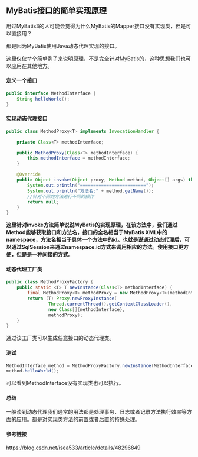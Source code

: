 ## MyBatis接口的简单实现原理

用过MyBatis3的人可能会觉得为什么MyBatis的Mapper接口没有实现类，但是可以直接用？

那是因为MyBatis使用Java动态代理实现的接口。

这里仅仅举个简单例子来说明原理，不是完全针对MyBatis的，这种思想我们也可以应用在其他地方。

#### 定义一个接口

```java
public interface MethodInterface {
    String helloWorld();
}

```



#### 实现动态代理接口

```java
public class MethodProxy<T> implements InvocationHandler {

    private Class<T> methodInterface;

    public MethodProxy(Class<T> methodInterface) {
        this.methodInterface = methodInterface;
    }

    @Override
    public Object invoke(Object proxy, Method method, Object[] args) throws Throwable {
        System.out.println("=========================");
        System.out.println("方法名:" + method.getName());
        //针对不同的方法进行不同的操作
        return null;
    }
}
```


**这里针对invoke方法简单说说MyBatis的实现原理，在该方法中，我们通过Method能够获取接口和方法名，接口的全名相当于MyBatis XML中的namespace，方法名相当于具体一个方法中的id。也就是说通过动态代理后，可以通过SqlSession来通过namespace.id方式来调用相应的方法。使用接口更方便，但是是一种间接的方式。**

#### 动态代理工厂类

```java
public class MethodProxyFactory {
    public static <T> T newInstance(Class<T> methodInterface) {
        final MethodProxy<T> methodProxy = new MethodProxy<T>(methodInterface);
        return (T) Proxy.newProxyInstance(
                Thread.currentThread().getContextClassLoader(), 
                new Class[]{methodInterface}, 
                methodProxy);
    }
}
```

通过该工厂类可以生成任意接口的动态代理类。

#### 测试

```java
MethodInterface method = MethodProxyFactory.newInstance(MethodInterface.class);
method.helloWorld();
```

可以看到MethodInterface没有实现类也可以执行。

#### 总结

一般谈到动态代理我们通常的用法都是处理事务、日志或者记录方法执行效率等方面的应用。都是对实现类方法的前置或者后置的特殊处理。



#### 参考链接

https://blog.csdn.net/isea533/article/details/48296849

